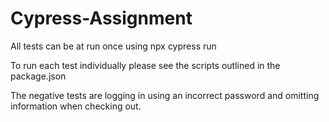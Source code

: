 # Cypress-Assignment
All tests can be at run once using npx cypress run

To run each test individually please see the scripts outlined in the package.json

The negative tests are logging in using an incorrect password and omitting information when checking out.